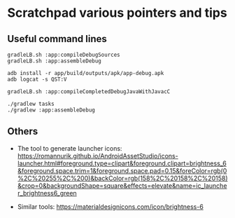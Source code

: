 # Scratchpad various pointers and tips

## Useful command lines
  
```
gradleLB.sh :app:compileDebugSources
gradleLB.sh :app:assembleDebug

adb install -r app/build/outputs/apk/app-debug.apk
adb logcat -s QST:V

gradleLB.sh :app:compileCompletedDebugJavaWithJavacC

./gradlew tasks
./gradlew :app:assembleDebug
```

## Others
- The tool to generate launcher icons: 
https://romannurik.github.io/AndroidAssetStudio/icons-launcher.html#foreground.type=clipart&foreground.clipart=brightness_6&foreground.space.trim=1&foreground.space.pad=0.15&foreColor=rgb(0%2C%20255%2C%200)&backColor=rgb(158%2C%20158%2C%20158)&crop=0&backgroundShape=square&effects=elevate&name=ic_launcher_brightness6_green

- Similar tools: https://materialdesignicons.com/icon/brightness-6
